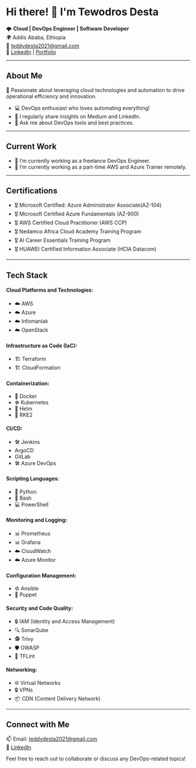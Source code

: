 # Hi there! 👋 I'm Tewodros Desta

🌩️ **Cloud | DevOps Engineer | Software Developer**  
🌍 Addis Ababa, Ethiopia  
📧 teddydesta2021@gmail.com  
🔗 [LinkedIn](https://www.linkedin.com/in/tewodros-desta/) | [Portfolio](https://medium.com/@teddy2000)

---

## About Me

🚀 Passionate about leveraging cloud technologies and automation to drive operational efficiency and innovation.

- 💻 DevOps enthusiast who loves automating everything!
- 📝 I regularly share insights on Medium and LinkedIn.
- 💬 Ask me about DevOps tools and best practices.

---

## Current Work

- 🔭 I’m currently working as a freelance DevOps Engineer.
- 🌱 I’m currently working as a part-time AWS and Azure Trainer remotely.

---

## Certifications
- 🎖 Microsoft Certified: Azure Administrator Associate(AZ-104)
- 🎖 Microsoft Certified Azure Fundamentals (AZ-900)
- 🎖 AWS Certified Cloud Practitioner (AWS CCP)
- 🎖 Nedamco Africa Cloud Academy Training Program
- 🎖 AI Career Essentials Training Program
- 🎖 HUAWEI Certified Information Associate (HCIA Datacom)

---

## Tech Stack

#### Cloud Platforms and Technologies:
- ☁️ AWS
- ☁️ Azure
- ☁️ Infomaniak
- ☁️ OpenStack

#### Infrastructure as Code (IaC):
- 🏗️ Terraform
- 🏗️ CloudFormation

#### Containerization:
- 🐳 Docker
- ☸️ Kubernetes
- 🎩 Helm
- 🚀 RKE2

#### CI/CD:
- 🛠️ Jenkins
- ArgoCD
- GitLab
- 🛠️ Azure DevOps

#### Scripting Languages:
- 🐍 Python
- 🐚 Bash
- 💻 PowerShell

#### Monitoring and Logging:
- 📊 Prometheus
- 📊 Grafana
- ☁️ CloudWatch
- ☁️ Azure Monitor

#### Configuration Management:
- ⚙️ Ansible
- 🤖 Puppet

#### Security and Code Quality:
- 🔒 IAM (Identity and Access Management)
- 🔍 SonarQube
- 🕵️ Trivy
- 🛡️ OWASP
- 🧱 TFLint

#### Networking:
- 🌐 Virtual Networks
- 🔒 VPNs
- 📦 CDN (Content Delivery Network)

---

## Connect with Me

📫 Email: teddydesta2021@gmail.com  
🔗 [LinkedIn](https://www.linkedin.com/in/tewodros-desta/)

Feel free to reach out to collaborate or discuss any DevOps-related topics!

